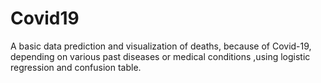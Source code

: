 # Covid19
A basic data prediction and visualization of deaths, because of Covid-19, depending on various past diseases or medical conditions ,using logistic regression and confusion table. 
